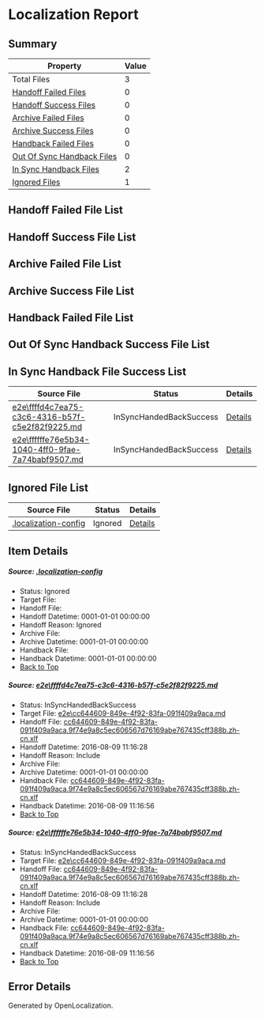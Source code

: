 # <a name='report-top'></a> Localization Report

## Summary
 Property | Value 
 -------- | ----- 
 Total Files | 3
[ Handoff Failed Files ](#handoff-failed-list)| 0
[ Handoff Success Files ](#handoff-success-list)| 0
[ Archive Failed Files ](#archive-failed-list)| 0
[ Archive Success Files ](#archive-success-list)| 0
[ Handback Failed Files ](#handback-failed-list)| 0
[ Out Of Sync Handback Files ](#outofsync-handback-success-list)| 0
[ In Sync Handback Files ](#insync-handback-success-list)| 2
[ Ignored Files ](#ignored-list)| 1

## <a name='handoff-failed-list'></a> Handoff Failed File List

## <a name='handoff-success-list'></a> Handoff Success File List

## <a name='archive-failed-list'></a> Archive Failed File List

## <a name='archive-success-list'></a> Archive Success File List

## <a name='handback-failed-list'></a> Handback Failed File List

## <a name='outofsync-handback-success-list'></a> Out Of Sync Handback Success File List

## <a name='insync-handback-success-list'></a> In Sync Handback File Success List
 Source File | Status | Details 
 ----------- | ------ | ------- 
 [e2e\ffffd4c7ea75-c3c6-4316-b57f-c5e2f82f9225.md](https://github.com/OpenLocalizationTestOrg/oltest/blob/323d84ce3c301e858dda3ab2fb73ee0412651116/e2e/ffffd4c7ea75-c3c6-4316-b57f-c5e2f82f9225.md) | InSyncHandedBackSuccess | [Details](#5fbaca6e4ddb420b3f7cee9c9606d3a9b2f0b5131)
 [e2e\ffffffe76e5b34-1040-4ff0-9fae-7a74babf9507.md](https://github.com/OpenLocalizationTestOrg/oltest/blob/e442761e1b8ba0a467230ee2da7dca74e9c4bd28/e2e/ffffffe76e5b34-1040-4ff0-9fae-7a74babf9507.md) | InSyncHandedBackSuccess | [Details](#5fbaca6e4ddb420b3f7cee9c9606d3a9b2f0b5132)

## <a name='ignored-list'></a> Ignored File List
 Source File | Status | Details 
 ----------- | ------ | ------- 
 [.localization-config](https://github.com/OpenLocalizationTestOrg/oltest/blob/e442761e1b8ba0a467230ee2da7dca74e9c4bd28/.localization-config) | Ignored | [Details](#3d4f252ac210baf56311d7e97dcc2db10974dbd20)

## Item Details
##### <a name='3d4f252ac210baf56311d7e97dcc2db10974dbd20'></a> Source: [.localization-config](https://github.com/OpenLocalizationTestOrg/oltest/blob/e442761e1b8ba0a467230ee2da7dca74e9c4bd28/.localization-config)
* Status: Ignored
* Target File: 
* Handoff File: 
* Handoff Datetime: 0001-01-01 00:00:00
* Handoff Reason: Ignored
* Archive File: 
* Archive Datetime: 0001-01-01 00:00:00
* Handback File: 
* Handback Datetime: 0001-01-01 00:00:00
* [Back to Top](#report-top)

##### <a name='5fbaca6e4ddb420b3f7cee9c9606d3a9b2f0b5131'></a> Source: [e2e\ffffd4c7ea75-c3c6-4316-b57f-c5e2f82f9225.md](https://github.com/OpenLocalizationTestOrg/oltest/blob/323d84ce3c301e858dda3ab2fb73ee0412651116/e2e/ffffd4c7ea75-c3c6-4316-b57f-c5e2f82f9225.md)
* Status: InSyncHandedBackSuccess
* Target File: [e2e\cc644609-849e-4f92-83fa-091f409a9aca.md](https://github.com/OpenLocalizationTestOrg/ol-test-zhcn/blob/c04fa1def91f352cdad8e3e9700c1b042d0fca77/e2e/cc644609-849e-4f92-83fa-091f409a9aca.md)
* Handoff File: [cc644609-849e-4f92-83fa-091f409a9aca.9f74e9a8c5ec606567d76169abe767435cff388b.zh-cn.xlf](https://github.com/OpenLocalizationTestOrg/olhandoff-e2e/blob/6b6253825776096dcc568568e73ca003a639cca9/ol-handoff/OpenLocalizationTestOrg/ol-test-zhcn/ci/ht/cc644609-849e-4f92-83fa-091f409a9aca.9f74e9a8c5ec606567d76169abe767435cff388b.zh-cn.xlf)
* Handoff Datetime: 2016-08-09 11:16:28
* Handoff Reason: Include
* Archive File: 
* Archive Datetime: 0001-01-01 00:00:00
* Handback File: [cc644609-849e-4f92-83fa-091f409a9aca.9f74e9a8c5ec606567d76169abe767435cff388b.zh-cn.xlf](https://github.com/OpenLocalizationTestOrg/olhandback-e2e/blob/ace05563860bf6192c8bc48f2e4ef934a90cca46/ol-handback/OpenLocalizationTestOrg/ol-test-zhcn/ci/ht/cc644609-849e-4f92-83fa-091f409a9aca.9f74e9a8c5ec606567d76169abe767435cff388b.zh-cn.xlf)
* Handback Datetime: 2016-08-09 11:16:56
* [Back to Top](#report-top)

##### <a name='5fbaca6e4ddb420b3f7cee9c9606d3a9b2f0b5132'></a> Source: [e2e\ffffffe76e5b34-1040-4ff0-9fae-7a74babf9507.md](https://github.com/OpenLocalizationTestOrg/oltest/blob/e442761e1b8ba0a467230ee2da7dca74e9c4bd28/e2e/ffffffe76e5b34-1040-4ff0-9fae-7a74babf9507.md)
* Status: InSyncHandedBackSuccess
* Target File: [e2e\cc644609-849e-4f92-83fa-091f409a9aca.md](https://github.com/OpenLocalizationTestOrg/ol-test-zhcn/blob/c04fa1def91f352cdad8e3e9700c1b042d0fca77/e2e/cc644609-849e-4f92-83fa-091f409a9aca.md)
* Handoff File: [cc644609-849e-4f92-83fa-091f409a9aca.9f74e9a8c5ec606567d76169abe767435cff388b.zh-cn.xlf](https://github.com/OpenLocalizationTestOrg/olhandoff-e2e/blob/6b6253825776096dcc568568e73ca003a639cca9/ol-handoff/OpenLocalizationTestOrg/ol-test-zhcn/ci/ht/cc644609-849e-4f92-83fa-091f409a9aca.9f74e9a8c5ec606567d76169abe767435cff388b.zh-cn.xlf)
* Handoff Datetime: 2016-08-09 11:16:28
* Handoff Reason: Include
* Archive File: 
* Archive Datetime: 0001-01-01 00:00:00
* Handback File: [cc644609-849e-4f92-83fa-091f409a9aca.9f74e9a8c5ec606567d76169abe767435cff388b.zh-cn.xlf](https://github.com/OpenLocalizationTestOrg/olhandback-e2e/blob/ace05563860bf6192c8bc48f2e4ef934a90cca46/ol-handback/OpenLocalizationTestOrg/ol-test-zhcn/ci/ht/cc644609-849e-4f92-83fa-091f409a9aca.9f74e9a8c5ec606567d76169abe767435cff388b.zh-cn.xlf)
* Handback Datetime: 2016-08-09 11:16:56
* [Back to Top](#report-top)


## Error Details

Generated by OpenLocalization.
